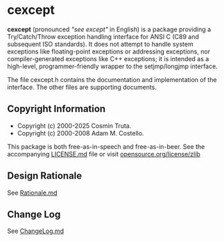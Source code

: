 # cexcept

**cexcept** (pronounced _"see except"_ in English) is a package
providing a Try/Catch/Throw exception handling interface for ANSI C
(C89 and subsequent ISO standards).  It does not attempt to handle
system exceptions like floating-point exceptions or addressing
exceptions, nor compiler-generated exceptions like C++ exceptions;
it is intended as a high-level, programmer-friendly wrapper to the
setjmp/longjmp interface.

The file cexcept.h contains the documentation and implementation of
the interface.  The other files are supporting documents.


## Copyright Information

 * Copyright (c) 2000-2025 Cosmin Truta.
 * Copyright (c) 2000-2008 Adam M. Costello.

This package is both free-as-in-speech and free-as-in-beer.
See the accompanying [LICENSE.md](LICENSE.md) file or visit
[opensource.org/license/zlib](https://opensource.org/license/zlib)


## Design Rationale

See [Rationale.md](Rationale.md)


## Change Log

See [ChangeLog.md](ChangeLog.md)
